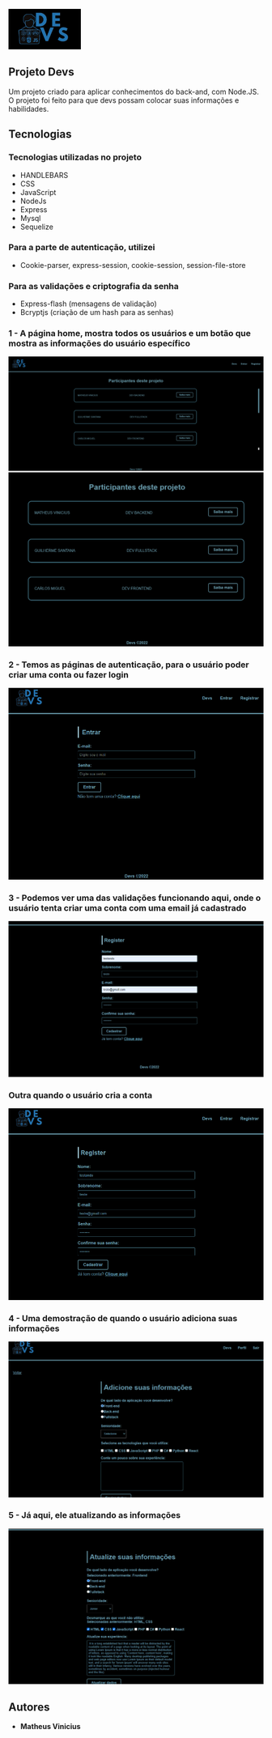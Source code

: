 ![Logo of the project](https://github.com/MV1337/images/blob/master/devs/logo.png)


## Projeto Devs 
Um projeto criado para aplicar conhecimentos do back-and, com Node.JS.
O projeto foi feito para que devs possam colocar suas informações e habilidades.


## Tecnologias 

### Tecnologias utilizadas no projeto

* HANDLEBARS
* CSS
* JavaScript
* NodeJs
* Express
* Mysql
* Sequelize

### Para a parte de autenticação, utilizei
* Cookie-parser, express-session, cookie-session, session-file-store

### Para as validações e criptografia da senha
* Express-flash (mensagens de validação)
* Bcryptjs (criação de um hash para as senhas)

### 1 - A página home, mostra todos os usuários e um botão que mostra as informações do usuário específico

![image](https://github.com/MV1337/images/blob/master/devs/home.png)
![image](https://github.com/MV1337/images/blob/master/devs/devs.gif)

### 2 - Temos as páginas de autenticação, para o usuário poder criar uma conta ou fazer login

![Image](https://github.com/MV1337/images/blob/master/devs/auth.gif)

### 3 - Podemos ver uma das validações funcionando aqui, onde o usuário tenta criar uma conta com uma email já cadastrado

![Image](https://github.com/MV1337/images/blob/master/devs/validation.gif)

### Outra quando o usuário cria a conta
![Image](https://github.com/MV1337/images/blob/master/devs/register.gif)

### 4 - Uma demostração de quando o usuário adiciona suas informações

![image](https://github.com/MV1337/images/blob/master/devs/create.gif)

### 5 - Já aqui, ele atualizando as informações
![image](https://github.com/MV1337/images/blob/master/devs/att.gif)
 
  ## Autores

  * **Matheus Vinicius** 
